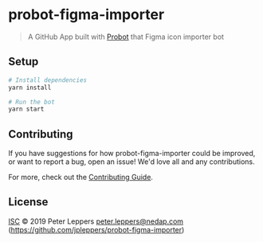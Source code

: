 # probot-figma-importer

> A GitHub App built with [Probot](https://github.com/probot/probot) that Figma icon importer bot

## Setup

```sh
# Install dependencies
yarn install

# Run the bot
yarn start
```

## Contributing

If you have suggestions for how probot-figma-importer could be improved, or want to report a bug, open an issue! We'd love all and any contributions.

For more, check out the [Contributing Guide](CONTRIBUTING.md).

## License

[ISC](LICENSE) © 2019 Peter Leppers <peter.leppers@nedap.com> (https://github.com/jpleppers/probot-figma-importer)

